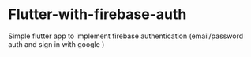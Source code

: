 # Flutter-with-firebase-auth
Simple flutter app to implement firebase authentication (email/password auth and sign in with google )
